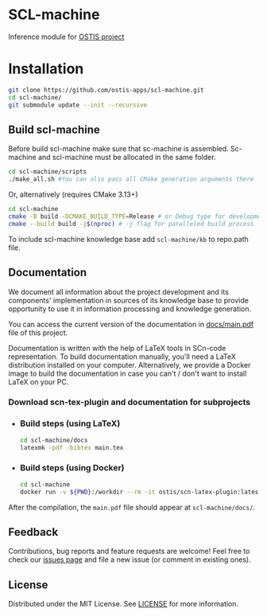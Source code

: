 # SCL-machine
Inference module for [OSTIS project](https://github.com/ostis-ai/ostis-project)

# Installation
```sh
git clone https://github.com/ostis-apps/scl-machine.git
cd scl-machine/
git submodule update --init --recursive
```

## Build scl-machine
Before build scl-machine make sure that sc-machine is assembled. Sc-machine and scl-machine must be allocated in the same folder.

```sh
cd scl-machine/scripts
./make_all.sh #You can also pass all CMake generation arguments there
```

Or, alternatively (requires CMake 3.13+)
```sh
cd scl-machine
cmake -B build -DCMAKE_BUILD_TYPE=Release # or Debug type for development
cmake --build build -j$(nproc) # -j flag for paralleled build process
```

To include scl-machine knowledge base add `scl-machine/kb` to repo.path file.

## Documentation

We document all information about the project development and its components' implementation in sources of its knowledge base
to provide opportunity to use it in information processing and knowledge generation.

You can access the current version of the documentation in [docs/main.pdf](docs/main.pdf) file of this project.

Documentation is written with the help of LaTeX tools in SCn-code representation.
To build documentation manually, you'll need a LaTeX distribution installed on your computer. 
Alternatively, we provide a Docker image to build the documentation in case you can't / don't want to install LaTeX on your PC.

### Download scn-tex-plugin and documentation for subprojects

- ### Build steps (using LaTeX)

    ```sh
    cd scl-machine/docs
    latexmk -pdf -bibtex main.tex
    ```
- ### Build steps (using Docker)

  ```sh
  cd scl-machine
  docker run -v ${PWD}:/workdir --rm -it ostis/scn-latex-plugin:latest "docs/main.tex"
  ```

After the compilation, the `main.pdf` file should appear at `scl-machine/docs/`.

## Feedback

Contributions, bug reports and feature requests are welcome! Feel free to check our 
[issues page](https://github.com/ostis-apps/scl-machine/issues) and file a new issue (or comment in existing ones).

## License

Distributed under the MIT License. See [LICENSE](LICENSE) for more information.
